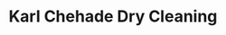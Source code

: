 ---
title: "Karl Chehade Dry Cleaning"
url: /stirling/karl-chehade-dry-cleaning/
shop: Wäscherei
---